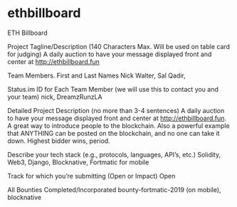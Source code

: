 # ethbillboard

ETH Billboard

Project Tagline/Description (140 Characters Max. Will be used on table card for judging)
A daily auction to have your message displayed front and center at http://ethbillboard.fun

Team Members. First and Last Names
Nick Walter, Sal Qadir,

Status.im ID for Each Team Member (we will use this to contact you and your team)
nick, DreamzRunzLA

Detailed Project Description (no more than 3-4 sentences)
A daily auction to have your message displayed front and center at http://ethbillboard.fun. A great way to introduce people to the blockchain. Also a powerful example that ANYTHING can be posted on the blockchain, and no one can take it down. Highest bidder wins, period.

Describe your tech stack (e.g., protocols, languages, API’s, etc.)
Solidity, Web3, Django, Blocknative, Fortmatic for mobile

Track for which you’re submitting (Open or Impact)
Open

All Bounties Completed/Incorporated
bounty-fortmatic-2019 (on mobile), blocknative
